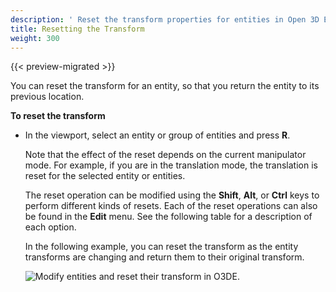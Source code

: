 ```yaml
---
description: ' Reset the transform properties for entities in Open 3D Engine. '
title: Resetting the Transform
weight: 300
---
```


{{< preview-migrated >}}

You can reset the transform for an entity, so that you return the entity to its previous location.

**To reset the transform**

+ In the viewport, select an entity or group of entities and press **R**.

  Note that the effect of the reset depends on the current manipulator mode. For example, if you are in the translation mode, the translation is reset for the selected entity or entities.

  The reset operation can be modified using the **Shift**, **Alt**, or **Ctrl** keys to perform different kinds of resets. Each of the reset operations can also be found in the **Edit** menu. See the following table for a description of each option.

  In the following example, you can reset the transform as the entity transforms are changing and return them to their original transform.

  ![Modify entities and reset their transform in O3DE.](/images/user-guide/viewportinteractionmodel/viewport-selection-model-reset-transform-1.gif)
